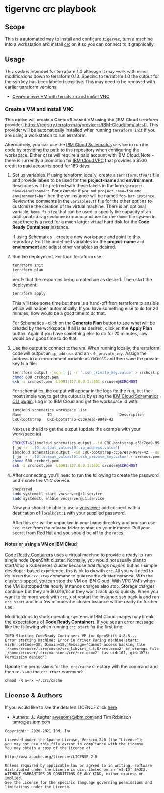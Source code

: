 # tigervnc crc playbook

## Scope

This is a automated way to install and configure `tigervnc`, turn a machine into a workstation and install [crc][crc] on it so you can connect to it graphically.

## Usage

This code is intended for terraform 1.0 although it may work with minor modifications down to terraform 0.13. Specific to terraform 1.0 the output for the ssh key has been labeled sensitive. This may need to be removed with earlier terraform versions.

- [Create a new VM with terraform and install VNC](#create-a-vm-and-install-vnc)

### Create a VM and install VNC

This option will create a Centos 8 based VM using the [IBM Cloud terraform provider][https://registry.terraform.io/providers/IBM-Cloud/ibm/latest]. This provider will be automatically installed when running `terraform init` if you are using a workstation to run terraform.

Alternatively, you can use the [IBM Cloud Schematics](https://cloud.ibm.com/schematics) service to run the code by providing the path to this repository when configuring the workspace. Either case will require a paid account with IBM Cloud. Note - there is currently a promotion for [IBM Cloud VPC](https://www.ibm.com/cloud/vpc) that provides a $500 credit to paid accounts good for 180 days.

1. Set up variables. If using terraform locally, create a `terraform.tfvars` file and provide labels to be used for the **project-name** and **environment**. Resources will be prefixed with these labels in the form `$project-name-$environment`. For example if you set `project_name=foo` and `environment=bar` then the vm instance will be named `foo-bar-instance`. Review the comments in the `variables.tf` file for the other options to customize the creation of the virtual machine. There is an optional variable, `home_fs_size` that can be used to specify the capacity of an additional storage volume to mount and use for the `/home` file system in case there is a need for a much larger virtual hard disk for the **Code Ready Containers** instance.

   If using Schematics - create a new workspace and point to this repository. Edit the undefined variables for the **project-name** and **environment** and adjust other variables as desired.

1. Run the deployment. For local terraform use:

   ```bash
   terraform init
   terraform plan
   ```

   Verify that the resources being created are as desired. Then start the deployment:

   ```bash
   terraform apply
   ```

   This will take some time but there is a hand-off from terraform to ansible which will happen automatically. If you have something else to do for 20 minutes, now would be a good time to do that.

   For Schematics - click on the **Generate Plan** button to see what will be created by the workspace. If all is as desired, click on the **Apply Plan** button. Again if you have something else to do for 20 minutes, now would be a good time to do that.

1. Use the output to connect to the vm. When running locally, the terraform code will output an `ip_address` and an `ssh_private_key`. Assign the address to an environment variable as `CRCHOST` and then save the private key to a file:

    ```bash
    terraform output -json | jq -r '.ssh_private_key.value' > crchost.pem
    chmod 600 crchost.pem
    ssh -i crchost.pem -L5901:127.0.0.1:5901 crcuser@$CRCHOST
    ```

    For schematics, the output will appear in the logs for the run, but the most simple way to get the output is by using the [IBM Cloud Schematics CLI plugin](https://cloud.ibm.com/docs/schematics?topic=schematics-setup-cli). Log in to IBM Cloud and get the workspace id with:

    ```bash
    ibmcloud schematics workspace list
    Name            ID                               Description                               Status     Frozen
    CRC-bootstrap   CRC-bootstrap-c53e7ea0-9949-42                                             ACTIVE     False
    ```

    Next use the id to get the output (update the example with your workspace id)

    ```bash
    CRCHOST=$(ibmcloud schematics output --id CRC-bootstrap-c53e7ea0-9949-42 --output json \
    | jq -r '.[0].output_values[0].ip_address.value')
    ibmcloud schematics output --id CRC-bootstrap-c53e7ea0-9949-42 --output json \
    | jq -r '.[0].output_values[0].ssh_private_key.value' > crchost.pem
    chmod 600 crchost.pem
    ssh -i crchost.pem -L5901:127.0.0.1:5901 crcuser@$CRCHOST
    ```

1. After connecting, you'll need to run the following to create the password and enable the VNC service.

    ```bash
    vncpasswd
    sudo systemctl start vncserver@:1.service
    sudo systemctl enable vncserver@:1.service
    ```

    Now you should be able to use a [vncviewer][vncviewer] and connect with a destination of `localhost:1` with your supplied password.

    After this `crc` will be unpacked in your home directory and you can use `crc start` from the release folder to start up your instance. Pull your secret from Red Hat and you should be off to the races.

#### Notes on using a VM on IBM Cloud

[Code Ready Containers][crc] uses a virtual machine to provide a ready-to-run single node OpenShift cluster. Normally, you would not usually plan to start/stop a Kubernetes cluster because *bad things happen* but as a simple developer-based experience, this is ok to do with `crc`. All you will need to do is run the `crc stop` command to quiesce the cluster instance. With the cluster stopped, you can stop the VM on IBM Cloud. With VPC VM's when the VM is stopped the hourly instance charges also stop. Storage charges continue, but they are $0.016/hour they won't rack up so quickly. When you want to do more work with `crc`, just restart the instance, ssh back in and run `crc start` and in a few minutes the cluster instance will be ready for further use.

Modifications to stock operating systems in IBM Cloud images may break the expectations of **Code Ready Containers**. If you see an error message like the following when running `crc start` for the first time:

``` console
INFO Starting CodeReady Containers VM for OpenShift 4.8.5... 
Error starting machine: Error in driver during machine start: virError(Code=38, Domain=18, Message='Cannot access backing file '/home/crcuser/.crc/cache/crc_libvirt_4.8.5/crc.qcow2' of storage file '/home/crcuser/.crc/machines/crc/crc.qcow2' (as uid:107, gid:107): Permission denied')
```

Update the permissions for the `.crc/cache` directory with the command and then re-issue the `crc start` command:

```console
chmod -R a+rx ~/.crc/cache
```

## License & Authors

If you would like to see the detailed LICENCE click [here](./LICENCE).

- Authors: JJ Asghar <awesome@ibm.com> and Tim Robinson <timro@us.ibm.com>

```text
Copyright:: 2020-2021 IBM, Inc

Licensed under the Apache License, Version 2.0 (the "License");
you may not use this file except in compliance with the License.
You may obtain a copy of the License at

http://www.apache.org/licenses/LICENSE-2.0

Unless required by applicable law or agreed to in writing, software
distributed under the License is distributed on an "AS IS" BASIS,
WITHOUT WARRANTIES OR CONDITIONS OF ANY KIND, either express or implied.
See the License for the specific language governing permissions and
limitations under the License.
```

[vncviewer]: https://www.realvnc.com/en/connect/download/viewer/
[crc]: https://github.com/code-ready/crc
[ibm cloud terraform provider]: https://github.com/IBM-Cloud/terraform-provider-ibm
